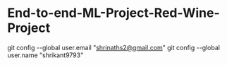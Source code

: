 # End-to-end-ML-Project-Red-Wine-Project

git config --global user.email "shrinaths2@gmail.com"
git config --global user.name "shrikant9793"
